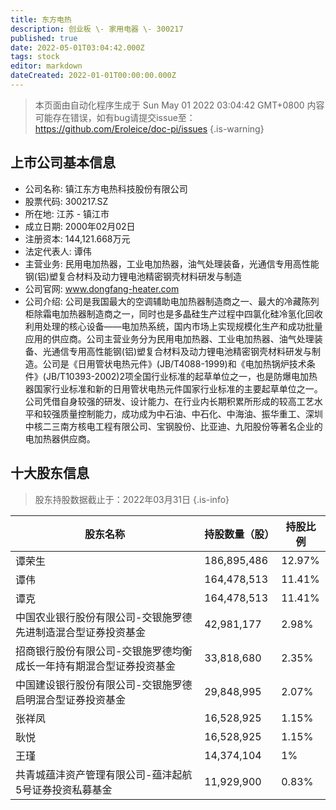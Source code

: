 ```yaml
---
title: 东方电热
description: 创业板 \- 家用电器 \- 300217
published: true
date: 2022-05-01T03:04:42.000Z
tags: stock
editor: markdown
dateCreated: 2022-01-01T00:00:00.000Z
---
```


> 本页面由自动化程序生成于 Sun May 01 2022 03:04:42 GMT+0800
> 内容可能存在错误，如有bug请提交issue至：https://github.com/Eroleice/doc-pi/issues
{.is-warning}

## 上市公司基本信息
- 公司名称: 镇江东方电热科技股份有限公司
- 股票代码: 300217.SZ
- 所在地: 江苏 - 镇江市
- 成立日期: 2000年02月02日
- 注册资本: 144,121.668万元
- 法定代表人: 谭伟
- 主营业务: 民用电加热器，工业电加热器，油气处理装备，光通信专用高性能钢(铝)塑复合材料及动力锂电池精密钢壳材料研发与制造
- 公司官网: www.dongfang-heater.com
- 公司介绍: 公司是我国最大的空调辅助电加热器制造商之一、最大的冷藏陈列柜除霜电加热器制造商之一，同时也是多晶硅生产过程中四氯化硅冷氢化回收利用处理的核心设备——电加热系统，国内市场上实现规模化生产和成功批量应用的供应商。公司主营业务分为民用电加热器、工业电加热器、油气处理装备、光通信专用高性能钢(铝)塑复合材料及动力锂电池精密钢壳材料研发与制造。公司是《日用管状电热元件》(JB/T4088-1999)和《电加热锅炉技术条件》(JB/T10393-2002)2项全国行业标准的起草单位之一，也是防爆电加热器国家行业标准和新的日用管状电热元件国家行业标准的主要起草单位之一。公司凭借自身较强的研发、设计能力、在行业内长期积累所形成的较高工艺水平和较强质量控制能力，成功成为中石油、中石化、中海油、振华重工、深圳中核二三南方核电工程有限公司、宝钢股份、比亚迪、九阳股份等著名企业的电加热器供应商。


## 十大股东信息
> 股东持股数据截止于：2022年03月31日
{.is-info}

| 股东名称 | 持股数量（股） | 持股比例 |
| --- | --- | --- |
| 谭荣生 | 186,895,486 | 12.97% |
| 谭伟 | 164,478,513 | 11.41% |
| 谭克 | 164,478,513 | 11.41% |
| 中国农业银行股份有限公司-交银施罗德先进制造混合型证券投资基金 | 42,981,177 | 2.98% |
| 招商银行股份有限公司-交银施罗德均衡成长一年持有期混合型证券投资基金 | 33,818,680 | 2.35% |
| 中国建设银行股份有限公司-交银施罗德启明混合型证券投资基金 | 29,848,995 | 2.07% |
| 张祥凤 | 16,528,925 | 1.15% |
| 耿悦 | 16,528,925 | 1.15% |
| 王瑾 | 14,374,104 | 1% |
| 共青城蕴沣资产管理有限公司-蕴沣起航5号证券投资私募基金 | 11,929,900 | 0.83% |




